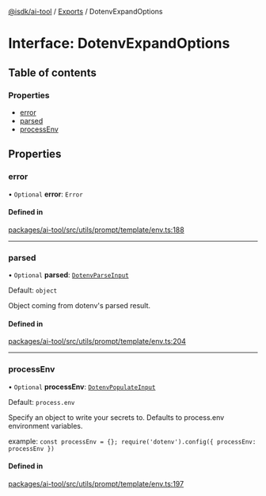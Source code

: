 [@isdk/ai-tool](../README.md) / [Exports](../modules.md) / DotenvExpandOptions

# Interface: DotenvExpandOptions

## Table of contents

### Properties

- [error](DotenvExpandOptions.md#error)
- [parsed](DotenvExpandOptions.md#parsed)
- [processEnv](DotenvExpandOptions.md#processenv)

## Properties

### error

• `Optional` **error**: `Error`

#### Defined in

[packages/ai-tool/src/utils/prompt/template/env.ts:188](https://github.com/isdk/ai-tool.js/blob/c2cbe6039817535b740ff3ca5f97829770039649/src/utils/prompt/template/env.ts#L188)

___

### parsed

• `Optional` **parsed**: [`DotenvParseInput`](DotenvParseInput.md)

Default: `object`

Object coming from dotenv's parsed result.

#### Defined in

[packages/ai-tool/src/utils/prompt/template/env.ts:204](https://github.com/isdk/ai-tool.js/blob/c2cbe6039817535b740ff3ca5f97829770039649/src/utils/prompt/template/env.ts#L204)

___

### processEnv

• `Optional` **processEnv**: [`DotenvPopulateInput`](DotenvPopulateInput.md)

Default: `process.env`

Specify an object to write your secrets to. Defaults to process.env environment variables.

example: `const processEnv = {}; require('dotenv').config({ processEnv: processEnv })`

#### Defined in

[packages/ai-tool/src/utils/prompt/template/env.ts:197](https://github.com/isdk/ai-tool.js/blob/c2cbe6039817535b740ff3ca5f97829770039649/src/utils/prompt/template/env.ts#L197)
